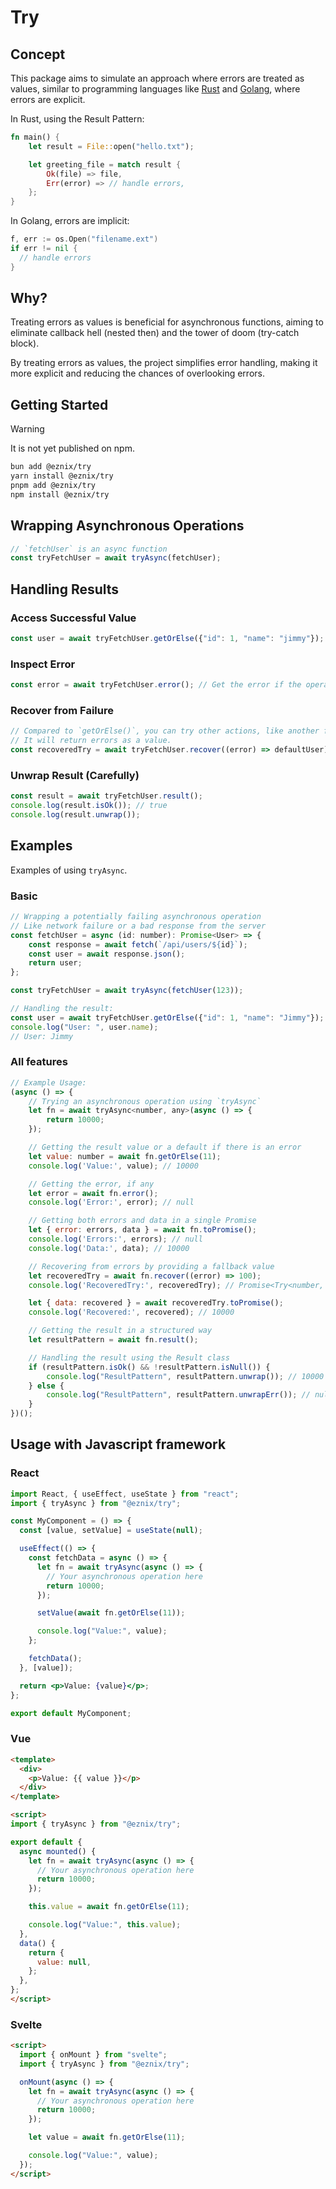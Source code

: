 # Try

## Concept

This package aims to simulate an approach where errors are treated as values, similar to programming languages like [Rust](https://doc.rust-lang.org/rust-by-example/error.html) and [Golang](https://go.dev/blog/error-handling-and-go), where errors are explicit.

In Rust, using the Result Pattern:

```rust
fn main() {
    let result = File::open("hello.txt");

    let greeting_file = match result {
        Ok(file) => file,
        Err(error) => // handle errors,
    };
}
```

In Golang, errors are implicit:

```go
f, err := os.Open("filename.ext")
if err != nil {
  // handle errors
}
```

## Why?

Treating errors as values is beneficial for asynchronous functions, aiming to eliminate callback hell (nested then) and the tower of doom (try-catch block).

By treating errors as values, the project simplifies error handling, making it more explicit and reducing the chances of overlooking errors.

## Getting Started

> [!WARNING]
> It is not yet published on npm.

```bash
bun add @eznix/try
yarn install @eznix/try
pnpm add @eznix/try
npm install @eznix/try
```

## Wrapping Asynchronous Operations

```js
// `fetchUser` is an async function
const tryFetchUser = await tryAsync(fetchUser);
```

## Handling Results

### Access Successful Value

```js
const user = await tryFetchUser.getOrElse({"id": 1, "name": "jimmy"}); // Use a default value if the operation failed
```

### Inspect Error

```js
const error = await tryFetchUser.error(); // Get the error if the operation failed
```

### Recover from Failure

```js
// Compared to `getOrElse()`, you can try other actions, like another fetch.
// It will return errors as a value.
const recoveredTry = await tryFetchUser.recover((error) => defaultUser);
```

### Unwrap Result (Carefully)

```js
const result = await tryFetchUser.result();
console.log(result.isOk()); // true
console.log(result.unwrap());
```

## Examples

Examples of using `tryAsync`.

### Basic

```js
// Wrapping a potentially failing asynchronous operation
// Like network failure or a bad response from the server
const fetchUser = async (id: number): Promise<User> => {
    const response = await fetch(`/api/users/${id}`);
    const user = await response.json();
    return user;
};

const tryFetchUser = await tryAsync(fetchUser(123));

// Handling the result:
const user = await tryFetchUser.getOrElse({"id": 1, "name": "Jimmy"});
console.log("User: ", user.name);
// User: Jimmy
```

### All features

```js
// Example Usage:
(async () => {
    // Trying an asynchronous operation using `tryAsync`
    let fn = await tryAsync<number, any>(async () => {
        return 10000;
    });

    // Getting the result value or a default if there is an error
    let value: number = await fn.getOrElse(11);
    console.log('Value:', value); // 10000

    // Getting the error, if any
    let error = await fn.error();
    console.log('Error:', error); // null

    // Getting both errors and data in a single Promise
    let { error: errors, data } = await fn.toPromise();
    console.log('Errors:', errors); // null
    console.log('Data:', data); // 10000

    // Recovering from errors by providing a fallback value
    let recoveredTry = await fn.recover((error) => 100);
    console.log('RecoveredTry:', recoveredTry); // Promise<Try<number, any>>

    let { data: recovered } = await recoveredTry.toPromise();
    console.log('Recovered:', recovered); // 10000

    // Getting the result in a structured way
    let resultPattern = await fn.result();

    // Handling the result using the Result class
    if (resultPattern.isOk() && !resultPattern.isNull()) {
        console.log("ResultPattern", resultPattern.unwrap()); // 10000
    } else {
        console.log("ResultPattern", resultPattern.unwrapErr()); // null
    }
})();
```

## Usage with Javascript framework

### React

```jsx
import React, { useEffect, useState } from "react";
import { tryAsync } from "@eznix/try";

const MyComponent = () => {
  const [value, setValue] = useState(null);

  useEffect(() => {
    const fetchData = async () => {
      let fn = await tryAsync(async () => {
        // Your asynchronous operation here
        return 10000;
      });

      setValue(await fn.getOrElse(11));

      console.log("Value:", value);
    };

    fetchData();
  }, [value]);

  return <p>Value: {value}</p>;
};

export default MyComponent;
```

### Vue

```html
<template>
  <div>
    <p>Value: {{ value }}</p>
  </div>
</template>

<script>
import { tryAsync } from "@eznix/try";

export default {
  async mounted() {
    let fn = await tryAsync(async () => {
      // Your asynchronous operation here
      return 10000;
    });

    this.value = await fn.getOrElse(11);

    console.log("Value:", this.value);
  },
  data() {
    return {
      value: null,
    };
  },
};
</script>
```

### Svelte

```html
<script>
  import { onMount } from "svelte";
  import { tryAsync } from "@eznix/try";

  onMount(async () => {
    let fn = await tryAsync(async () => {
      // Your asynchronous operation here
      return 10000;
    });

    let value = await fn.getOrElse(11);

    console.log("Value:", value);
  });
</script>
```